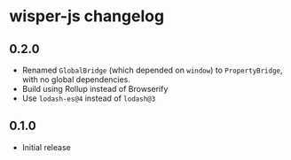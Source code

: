 # wisper-js changelog

## 0.2.0
* Renamed `GlobalBridge` (which depended on `window`) to `PropertyBridge`, with no global dependencies.
* Build using Rollup instead of Browserify
* Use `lodash-es@4` instead of `lodash@3`

## 0.1.0
* Initial release
